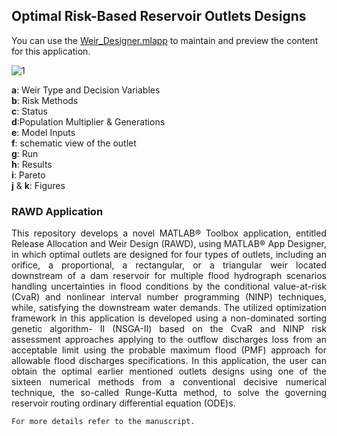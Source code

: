 ## Optimal Risk-Based Reservoir Outlets Designs

You can use the [Weir_Designer.mlapp](https://github.com/Mohammadrezanikoo/Optimal-Risk-Based-Reservoir-Outlets-Designs-) to maintain and preview the content for this application.

![1](https://user-images.githubusercontent.com/93337811/140618404-c5b446ca-a3da-476e-95c6-83129a2332cd.jpg)

**a**: Weir Type and Decision Variables  <br /> 
**b**: Risk Methods<br /> 
**c**: Status<br /> 
**d**:Population Multiplier & Generations<br /> 
**e**: Model Inputs<br /> 
**f**: schematic view of the outlet<br /> 
**g**: Run <br /> 
**h**: Results<br /> 
**i**: Pareto<br /> 
**j** & **k**: Figures <br /> 


### RAWD Application
<div align="justify"> 
This repository develops a novel MATLAB® Toolbox application, entitled Release Allocation and Weir Design (RAWD), using MATLAB® App Designer, in which optimal outlets are designed for four types of outlets, including an orifice, a proportional, a rectangular, or a triangular weir located downstream of a dam reservoir for multiple flood hydrograph scenarios handling uncertainties in flood conditions by the conditional value-at-risk (CvaR) and nonlinear interval number programming (NINP) techniques, while, satisfying the downstream water demands. The utilized optimization framework in this application is developed using a non-dominated sorting genetic algorithm- II (NSGA-II) based on the CvaR and NINP risk assessment approaches applying to the outflow discharges loss from an acceptable limit using the probable maximum flood (PMF)  approach for allowable flood discharges specifications. In this application, the user can obtain the optimal earlier mentioned outlets designs using one of the sixteen numerical methods from a conventional decisive numerical technique, the so-called Runge-Kutta method, to solve the governing reservoir routing ordinary differential equation (ODE)s.
</div> 


```
For more details refer to the manuscript. 
```
